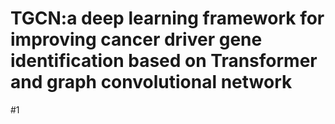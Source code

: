 # TGCN:a deep learning framework for improving cancer driver gene identification based on Transformer and graph convolutional network
#1
